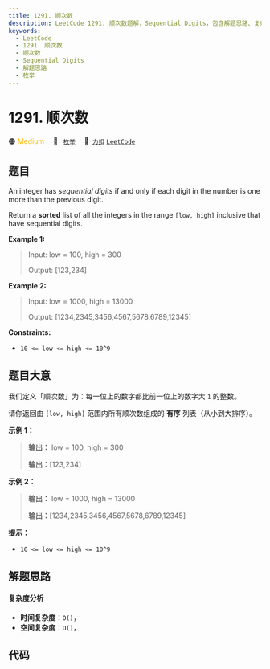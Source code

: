 ```yaml
---
title: 1291. 顺次数
description: LeetCode 1291. 顺次数题解，Sequential Digits，包含解题思路、复杂度分析以及完整的 JavaScript 代码实现。
keywords:
  - LeetCode
  - 1291. 顺次数
  - 顺次数
  - Sequential Digits
  - 解题思路
  - 枚举
---
```


# 1291. 顺次数

🟠 <font color=#ffb800>Medium</font>&emsp; 🔖&ensp; [`枚举`](/tag/enumeration.md)&emsp; 🔗&ensp;[`力扣`](https://leetcode.cn/problems/sequential-digits) [`LeetCode`](https://leetcode.com/problems/sequential-digits)

## 题目

An integer has _sequential digits_ if and only if each digit in the number is
one more than the previous digit.

Return a **sorted** list of all the integers in the range `[low, high]`
inclusive that have sequential digits.



**Example 1:**

> Input: low = 100, high = 300
> 
> Output: [123,234]

**Example 2:**

> Input: low = 1000, high = 13000
> 
> Output: [1234,2345,3456,4567,5678,6789,12345]

**Constraints:**

  * `10 <= low <= high <= 10^9`


## 题目大意

我们定义「顺次数」为：每一位上的数字都比前一位上的数字大 `1` 的整数。

请你返回由 `[low, high]` 范围内所有顺次数组成的 **有序** 列表（从小到大排序）。



**示例 1：**

> 
> 
> 
> 
> 
> **输出：** low = 100, high = 300
> 
> **输出：**[123,234]
> 
> 

**示例 2：**

> 
> 
> 
> 
> 
> **输出：** low = 1000, high = 13000
> 
> **输出：**[1234,2345,3456,4567,5678,6789,12345]
> 
> 



**提示：**

  * `10 <= low <= high <= 10^9`


## 解题思路

#### 复杂度分析

- **时间复杂度**：`O()`，
- **空间复杂度**：`O()`，

## 代码

```javascript

```